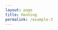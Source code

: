 ```yaml
---
layout: page
title: Hashing
permalink: /example-3
---
```


<script src="https://cdnjs.cloudflare.com/ajax/libs/crypto-js/4.0.0/crypto-js.min.js" integrity="sha512-nOQuvD9nKirvxDdvQ9OMqe2dgapbPB7vYAMrzJihw5m+aNcf0dX53m6YxM4LgA9u8e9eg9QX+/+mPu8kCNpV2A==" crossorigin="anonymous"></script>

<script>

console.log(CryptoJS.MD5("Message").toString(CryptoJS.enc.Hex))

</script>